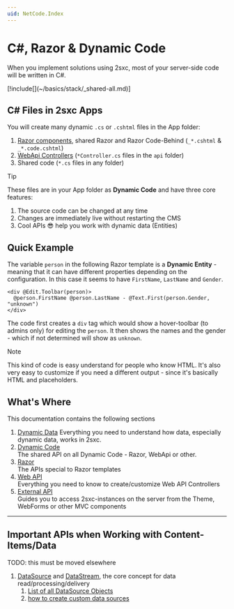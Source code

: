 ```yaml
---
uid: NetCode.Index
---
```


# C#, Razor & Dynamic Code

When you implement solutions using 2sxc, most of your server-side code will be written in C#.

<div class="context-box-process" width="100%">
  [!include[](~/basics/stack/_shared-all.md)]
  <style>.context-box-process .process-cs { visibility: visible; } </style>
</div>

## C# Files in 2sxc Apps

You will create many dynamic `.cs` or `.cshtml` files in the App folder:

1. [Razor components](xref:NetCode.Razor.Index), shared Razor and Razor Code-Behind (`_*.cshtml` & `_*.code.cshtml`)
1. [WebApi Controllers](xref:WebApi.Custom.Index) (`*Controller.cs` files in the `api` folder)
1. Shared code (`*.cs` files in any folder)

> [!TIP]
> These files are in your App folder as **Dynamic Code** and have three core features:
> 
> 1. The source code can be changed at any time
> 1. Changes are immediately live without restarting the CMS
> 1. Cool APIs 😎 help you work with dynamic data (Entities) 


## Quick Example

The variable `person` in the following Razor template is a **Dynamic Entity** - meaning that it can have different properties depending on the configuration. In this case it seems to have `FirstName`, `LastName` and `Gender`. 

```razor
<div @Edit.Toolbar(person)>
  @person.FirstName @person.LastName - @Text.First(person.Gender, "unknown")
</div>
```

The code first creates a `div` tag which would show a hover-toolbar (to admins only) for editing the `person`. It then shows the names and the gender - which if not determined will show as `unknown`. 

> [!NOTE]
> This kind of code is easy understand for people who know HTML. 
> It's also very easy to customize if you need a different output - since it's basically HTML and placeholders. 

## What's Where

This documentation contains the following sections

1. [Dynamic Data](xref:NetCode.DynamicData.Index)
    Everything you need to understand how data, especially dynamic data, works in 2sxc.
1. [Dynamic Code](xref:NetCode.DynamicCode.Index)  
    The shared API on all Dynamic Code - Razor, WebApi or other.
1. [Razor](xref:NetCode.Razor.Index)  
    The APIs special to Razor templates
1. [Web API](xref:WebApi.Custom.Index)  
    Everything you need to know to create/customize Web API Controllers
1. [External API](xref:NetCode.External.Index)  
    Guides you to access 2sxc-instances on the server from the Theme, WebForms or other MVC components




---


## Important APIs when Working with Content-Items/Data

TODO: this must be moved elsewhere

1. [DataSource](xref:NetCode.DataSources.DataSource) and [DataStream](xref:ToSic.Eav.DataSources.IDataStream), the core concept for data read/processing/delivery
    1. [List of all DataSource Objects](xref:Basics.Query.DataSources.Index)
    3. [how to create custom data sources](http://2sxc.org/en/blog/post/new-2sxc7-create-your-own-custom-datasource-for-visual-query)

